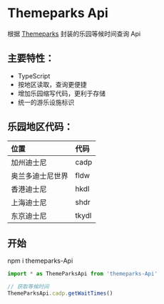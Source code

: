 # Themeparks Api

根据 [Themeparks](https://github.com/cubehouse/themeparks) 封装的乐园等候时间查询 Api

## 主要特性：

- TypeScript
- 按地区读取，查询更便捷
- 增加乐园缩写代码，更利于存储
- 统一的游乐设施标识

## 乐园地区代码：

| 位置             | 代码  |
| :--------------- | :---- |
| 加州迪士尼       | cadp  |
| 奥兰多迪士尼世界 | fldw  |
| 香港迪士尼       | hkdl  |
| 上海迪士尼       | shdr  |
| 东京迪士尼       | tkydl |

## 开始

npm i themeparks-Api

```javascript
import * as ThemeParksApi from 'themeparks-Api'

// 获取等候时间
ThemeParksApi.cadp.getWaitTimes()
```